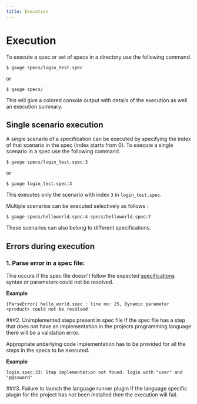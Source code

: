 ```yaml
---
title: Execution
---
```


# Execution

To execute a spec or set of specs in a directory use the following command.

```
$ gauge specs/login_test.spec
```
or
```
$ gauge specs/
```
This will give a colored console output with details of the execution as well an execution summary.

## Single scenario execution

A single scenario of a specification can be executed by specifying the index of that scenario in the spec (index starts from 0). To execute a single scenario in a spec use the following command.

```
$ gauge specs/login_test.spec:3
```

or

```
$ gauge login_test.spec:3
```

This executes only the scenario with index `3` in `login_test.spec`.

Multiple scenarios can be executed selectively as follows :

```
$ gauge specs/helloworld.spec:4 specs/helloworld.spec:7
```

These scenarios can also belong to different specifications.

## Errors during execution

### 1. Parse error in a spec file:

This occurs if the spec file doesn't follow the expected [specifications](../specifications/README.md) syntax or parameters could not be resolved.

**Example**

```
[ParseError] hello_world.spec : line no: 25, Dynamic parameter <product> could not be resolved
```



###2. Unimplemented steps present in spec file
If the spec file has a step that does not have an implementation in the projects programming language there will be a validation error.

Appropriate underlying code implementation has to be provided for all the steps in the specs to be executed.

**Example**

````
login.spec:33: Step implementation not found. login with "user" and "p@ssword"
````

###3. Failure to launch the language runner plugin
If the language specific plugin for the project has not been installed then the execution will fail.
